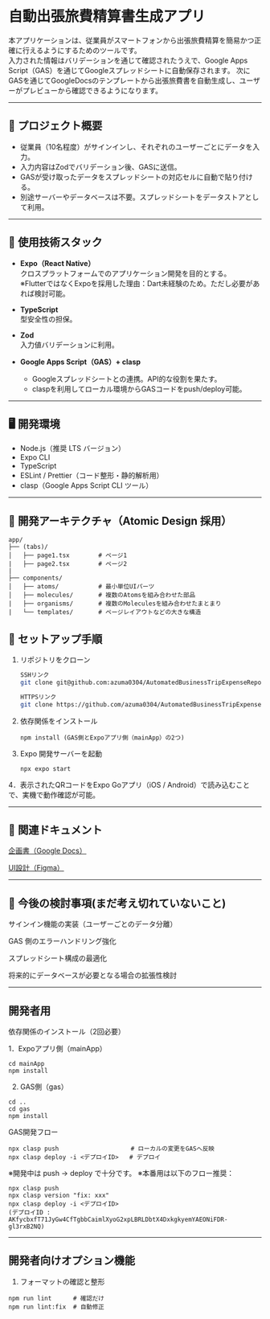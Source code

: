 # 自動出張旅費精算書生成アプリ

本アプリケーションは、従業員がスマートフォンから出張旅費精算を簡易かつ正確に行えるようにするためのツールです。  
入力された情報はバリデーションを通じて確認されたうえで、Google Apps Script（GAS）を通じてGoogleスプレッドシートに自動保存されます。
次にGASを通じてGoogleDocsのテンプレートから出張旅費書を自動生成し、ユーザーがプレビューから確認できるようになります。

---

## 📂 プロジェクト概要

- 従業員（10名程度）がサインインし、それぞれのユーザーごとにデータを入力。  
- 入力内容はZodでバリデーション後、GASに送信。  
- GASが受け取ったデータをスプレッドシートの対応セルに自動で貼り付ける。  
- 別途サーバーやデータベースは不要。スプレッドシートをデータストアとして利用。  

---

## 📌 使用技術スタック

- **Expo（React Native）**  
  クロスプラットフォームでのアプリケーション開発を目的とする。  
  ※FlutterではなくExpoを採用した理由：Dart未経験のため。ただし必要があれば検討可能。  

- **TypeScript**  
  型安全性の担保。  

- **Zod**  
  入力値バリデーションに利用。  

- **Google Apps Script（GAS）+ clasp**  
  - Googleスプレッドシートとの連携。API的な役割を果たす。
  - claspを利用してローカル環境からGASコードをpush/deploy可能。  

---

## 🖥️ 開発環境

- Node.js（推奨 LTS バージョン）  
- Expo CLI  
- TypeScript  
- ESLint / Prettier（コード整形・静的解析用）
- clasp（Google Apps Script CLI ツール）  

---

## 📁 開発アーキテクチャ（Atomic Design 採用）

```
app/
├── (tabs)/
│   ├── page1.tsx        # ページ1 
|   ├── page2.tsx        # ページ2
|  
├── components/
│   ├── atoms/           # 最小単位UIパーツ
│   ├── molecules/       # 複数のAtomsを組み合わせた部品 
|   ├── organisms/       # 複数のMoleculesを組み合わせたまとまり
|   └── templates/       # ページレイアウトなどの大きな構造

```

## 🚀 セットアップ手順

1. リポジトリをクローン
   ```bash
   SSHリンク
   git clone git@github.com:azuma0304/AutomatedBusinessTripExpenseReportGenerationApp.git
   
   HTTPSリンク
   git clone https://github.com/azuma0304/AutomatedBusinessTripExpenseReportGenerationApp.git
   
2. 依存関係をインストール
   ```
   npm install (GAS側とExpoアプリ側（mainApp）の2つ)

3. Expo 開発サーバーを起動
   ```
   npx expo start

4．表示されたQRコードをExpo Goアプリ（iOS / Android）で読み込むことで、実機で動作確認が可能。

---

## 📑 関連ドキュメント

[企画書（Google Docs）](https://docs.google.com/document/d/1SfcVXkAAZXS8XmAUIMAWHcLUuq8DjSiJcCrzxWgZTp0/edit?usp=sharing)

[UI設計（Figma）](https://www.figma.com/design/juNveyTYyMKgLROU3JMSZB/%E3%83%87%E3%82%B6%E3%82%A4%E3%83%B3?node-id=2-3&t=cDmN1uTzmbwCu36K-0)

---

## 📌 今後の検討事項(まだ考え切れていないこと)

サインイン機能の実装（ユーザーごとのデータ分離）

GAS 側のエラーハンドリング強化

スプレッドシート構成の最適化

将来的にデータベースが必要となる場合の拡張性検討

---

## 開発者用

依存関係のインストール（2回必要）

1．Expoアプリ側（mainApp）

```
cd mainApp
npm install
```

2. GAS側（gas）

```
cd ..
cd gas
npm install
```

GAS開発フロー

```
npx clasp push                    # ローカルの変更をGASへ反映
npx clasp deploy -i <デプロイID>   # デプロイ
```

※開発中は push → deploy で十分です。
※本番用は以下のフロー推奨：
```
npx clasp push
npx clasp version "fix: xxx"
npx clasp deploy -i <デプロイID>
(デプロイID : AKfycbxfT71JyGw4CfTgbbCaimlXyoG2xpLBRLDbtX4DxkgkyemYAEONiFDR-gl3rxB2NQ)
```

---

## 開発者向けオプション機能

1. フォーマットの確認と整形

```
npm run lint      # 確認だけ
npm run lint:fix  # 自動修正
